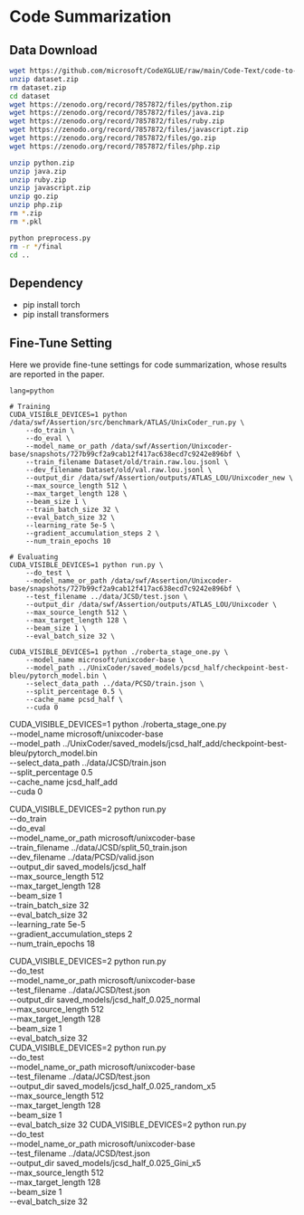 # Code Summarization

## Data Download

```bash
wget https://github.com/microsoft/CodeXGLUE/raw/main/Code-Text/code-to-text/dataset.zip
unzip dataset.zip
rm dataset.zip
cd dataset
wget https://zenodo.org/record/7857872/files/python.zip
wget https://zenodo.org/record/7857872/files/java.zip
wget https://zenodo.org/record/7857872/files/ruby.zip
wget https://zenodo.org/record/7857872/files/javascript.zip
wget https://zenodo.org/record/7857872/files/go.zip
wget https://zenodo.org/record/7857872/files/php.zip

unzip python.zip
unzip java.zip
unzip ruby.zip
unzip javascript.zip
unzip go.zip
unzip php.zip
rm *.zip
rm *.pkl

python preprocess.py
rm -r */final
cd ..
```

## Dependency 

- pip install torch
- pip install transformers

## Fine-Tune Setting

Here we provide fine-tune settings for code summarization, whose results are reported in the paper.

```shell
lang=python

# Training
CUDA_VISIBLE_DEVICES=1 python /data/swf/Assertion/src/benchmark/ATLAS/UnixCoder_run.py \
	--do_train \
	--do_eval \
	--model_name_or_path /data/swf/Assertion/Unixcoder-base/snapshots/727b99cf2a9cab12f417ac638ecd7c9242e896bf \
	--train_filename Dataset/old/train.raw.lou.jsonl \
	--dev_filename Dataset/old/val.raw.lou.jsonl \
	--output_dir /data/swf/Assertion/outputs/ATLAS_LOU/Unixcoder_new \
	--max_source_length 512 \
	--max_target_length 128 \
	--beam_size 1 \
	--train_batch_size 32 \
	--eval_batch_size 32 \
	--learning_rate 5e-5 \
   	--gradient_accumulation_steps 2 \
	--num_train_epochs 10 
	
# Evaluating	
CUDA_VISIBLE_DEVICES=1 python run.py \
	--do_test \
	--model_name_or_path /data/swf/Assertion/Unixcoder-base/snapshots/727b99cf2a9cab12f417ac638ecd7c9242e896bf \
	--test_filename ../data/JCSD/test.json \
	--output_dir /data/swf/Assertion/outputs/ATLAS_LOU/Unixcoder \
	--max_source_length 512 \
	--max_target_length 128 \
	--beam_size 1 \
	--eval_batch_size 32 \	

CUDA_VISIBLE_DEVICES=1 python ./roberta_stage_one.py \
    --model_name microsoft/unixcoder-base \
	--model_path ../UnixCoder/saved_models/pcsd_half/checkpoint-best-bleu/pytorch_model.bin \
    --select_data_path ../data/PCSD/train.json \
    --split_percentage 0.5 \
    --cache_name pcsd_half \
    --cuda 0
```

CUDA_VISIBLE_DEVICES=1 python ./roberta_stage_one.py \
    --model_name microsoft/unixcoder-base \
	--model_path ../UnixCoder/saved_models/jcsd_half_add/checkpoint-best-bleu/pytorch_model.bin \
    --select_data_path ../data/JCSD/train.json \
    --split_percentage 0.5 \
    --cache_name jcsd_half_add \
    --cuda 0

CUDA_VISIBLE_DEVICES=2 python run.py \
	--do_train \
	--do_eval \
	--model_name_or_path microsoft/unixcoder-base \
	--train_filename ../data/JCSD/split_50_train.json \
	--dev_filename ../data/PCSD/valid.json \
	--output_dir saved_models/jcsd_half \
	--max_source_length 512 \
	--max_target_length 128 \
	--beam_size 1 \
	--train_batch_size 32 \
	--eval_batch_size 32 \
	--learning_rate 5e-5 \
	--gradient_accumulation_steps 2 \
	--num_train_epochs 18 

CUDA_VISIBLE_DEVICES=2 python run.py \
	--do_test \
	--model_name_or_path microsoft/unixcoder-base \
	--test_filename ../data/JCSD/test.json \
	--output_dir saved_models/jcsd_half_0.025_normal \
	--max_source_length 512 \
	--max_target_length 128 \
	--beam_size 1 \
	--eval_batch_size 32	
CUDA_VISIBLE_DEVICES=2 python run.py \
	--do_test \
	--model_name_or_path microsoft/unixcoder-base \
	--test_filename ../data/JCSD/test.json \
	--output_dir saved_models/jcsd_half_0.025_random_x5 \
	--max_source_length 512 \
	--max_target_length 128 \
	--beam_size 1 \
	--eval_batch_size 32
CUDA_VISIBLE_DEVICES=2 python run.py \
	--do_test \
	--model_name_or_path microsoft/unixcoder-base \
	--test_filename ../data/JCSD/test.json \
	--output_dir saved_models/jcsd_half_0.025_Gini_x5 \
	--max_source_length 512 \
	--max_target_length 128 \
	--beam_size 1 \
	--eval_batch_size 32	